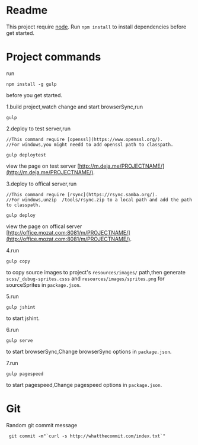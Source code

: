 Readme
=================
This project require [node](https://nodejs.org/).
Run `npm install` to install dependencies before get started.

Project commands
=================
run
```shell
npm install -g gulp
```
before you get started.

1.build project,watch change and start browserSync,run

```shell
gulp
```
2.deploy to test server,run

```shell
//This command require [openssl](https://www.openssl.org/).
//For windows,you might needd to add openssl path to classpath.

gulp deploytest
```
view the page on test server [http://m.deja.me/PROJECTNAME/](http://m.deja.me/PROJECTNAME/).


3.deploy to offical server,run

```shell
//This command require [rsync](https://rsync.samba.org/).
//For windows,unzip  /tools/rsync.zip to a local path and add the path to classpath.

gulp deploy
```
view the page on offical server [http://office.mozat.com:8081/m/PROJECTNAME/](http://office.mozat.com:8081/m/PROJECTNAME/).

4.run 
```shell
gulp copy
``` 
to copy source images to project's `resources/images/` path,then generate `scss/_dubug-sprites.csss` and `resources/images/sprites.png` for sourceSprites in `package.json`.

5.run 
```shell
gulp jshint
```
 to start jshint.

6.run 
```shell
gulp serve
``` 
to start browserSync,Change browserSync options in `package.json`.

7.run 
```shell
gulp pagespeed
``` 
to start pagespeed,Change pagespeed options in `package.json`.

Git
==========
Random git commit message

```shell
 git commit -m"`curl -s http://whatthecommit.com/index.txt`"

 ```
